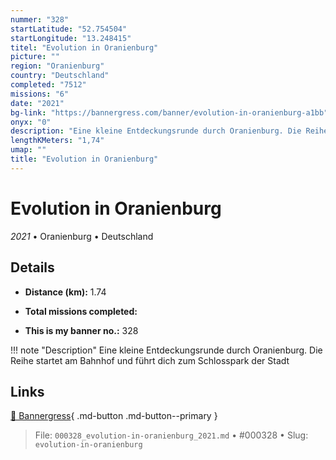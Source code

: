```yaml
---
nummer: "328"
startLatitude: "52.754504"
startLongitude: "13.248415"
titel: "Evolution in Oranienburg"
picture: ""
region: "Oranienburg"
country: "Deutschland"
completed: "7512"
missions: "6"
date: "2021"
bg-link: "https://bannergress.com/banner/evolution-in-oranienburg-a1bb"
onyx: "0"
description: "Eine kleine Entdeckungsrunde durch Oranienburg. Die Reihe startet am Bahnhof und führt dich zum Schlosspark der Stadt"
lengthKMeters: "1,74"
umap: ""
title: "Evolution in Oranienburg"
---
```

# Evolution in Oranienburg

*2021* • Oranienburg • Deutschland



## Details
- **Distance (km):** 1.74

- **Total missions completed:** 
- **This is my banner no.:** 328


!!! note "Description"
    Eine kleine Entdeckungsrunde durch Oranienburg. Die Reihe startet am Bahnhof und führt dich zum Schlosspark der Stadt



## Links
[🔗 Bannergress](https://bannergress.com/banner/evolution-in-oranienburg-a1bb){ .md-button .md-button--primary }



> File: `000328_evolution-in-oranienburg_2021.md` • #000328 • Slug: `evolution-in-oranienburg`
